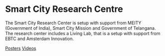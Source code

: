 # Smart City Research Centre

The Smart City Research Center is setup with support from MEITY (Government of India), Smart City Mission and Government of Telangana. The research center includes a Living Lab, that is a setup with support from EBTC and Amsterdam Innovation.

[Posters](https://photos.app.goo.gl/Ju4XeCkFeDJwCjLw7)
[Videos](https://www.youtube.com/playlist?list=PLNEveYilIj1BgDXD3xRDmTs5r-hCuVmCZ)
